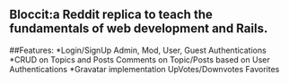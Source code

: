 
## Bloccit:a Reddit replica to teach the fundamentals of web development and Rails. 

##Features: 
  *Login/SignUp Admin, Mod, User, Guest Authentications 
  *CRUD on Topics and Posts Comments on Topic/Posts based on User Authentications
  *Gravatar implementation UpVotes/Downvotes Favorites
